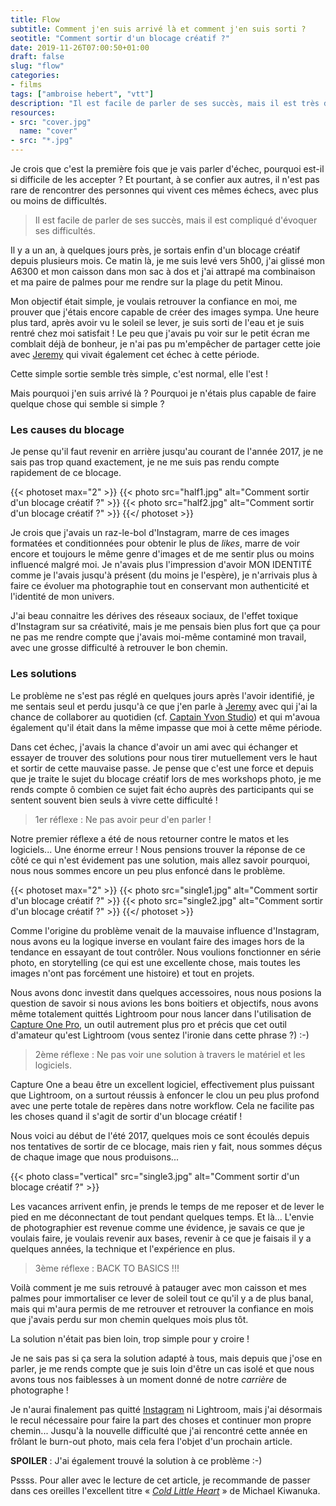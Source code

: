 ```yaml
---
title: Flow
subtitle: Comment j'en suis arrivé là et comment j'en suis sorti ?
seotitle: "Comment sortir d'un blocage créatif ?"
date: 2019-11-26T07:00:50+01:00
draft: false
slug: "flow"
categories:
- films
tags: ["ambroise hebert", "vtt"]
description: "Il est facile de parler de ses succès, mais il est très difficile d’évoquer ses difficultés. Voici comment je suis sorti de mon blocage créatif."
resources:
- src: "cover.jpg"
  name: "cover"
- src: "*.jpg"
---
```


Je crois que c'est la première fois que je vais parler d'échec, pourquoi est-il si difficile de les accepter ? Et pourtant, à se confier aux autres, il n'est pas rare de rencontrer des personnes qui vivent ces mêmes échecs, avec plus ou moins de difficultés.

> Il est facile de parler de ses succès, mais il est compliqué d'évoquer ses difficultés.

Il y a un an, à quelques jours près, je sortais enfin  d'un blocage créatif depuis plusieurs mois. Ce matin là, je me suis levé vers 5h00, j'ai glissé mon A6300 et mon caisson dans mon sac à dos et j'ai attrapé ma combinaison et ma paire de palmes pour me rendre sur la plage du petit Minou.

Mon objectif était simple, je voulais retrouver la confiance en moi, me prouver que j'étais encore capable de créer des images sympa.
Une heure plus tard, après avoir vu le soleil se lever, je suis sorti de l'eau et je suis rentré chez moi satisfait ! Le peu que j'avais pu voir sur le petit écran me comblait déjà de bonheur, je n'ai pas pu m'empêcher de partager cette joie avec [Jeremy](https://djisupertramp.com) qui vivait également cet échec à cette période.

Cette simple sortie semble très simple, c'est normal, elle l'est !

Mais pourquoi j'en suis arrivé là ? Pourquoi je n'étais plus capable de faire quelque chose qui semble si simple ?

### Les causes du blocage

Je pense qu'il faut revenir en arrière jusqu'au courant de l'année 2017, je ne sais pas trop quand exactement, je ne me suis pas rendu compte rapidement de ce blocage.

{{< photoset max="2" >}}
  {{< photo src="half1.jpg" alt="Comment sortir d'un blocage créatif ?" >}}
  {{< photo src="half2.jpg" alt="Comment sortir d'un blocage créatif ?" >}}
{{</ photoset >}}

Je crois que j'avais un raz-le-bol d'Instagram, marre de ces images formatées et conditionnées pour obtenir le plus de *likes*, marre de voir encore et toujours le même genre d'images et de me sentir plus ou moins influencé malgré moi. Je n'avais plus l'impression d'avoir MON IDENTITÉ comme je l'avais jusqu'à présent (du moins je l'espère), je n'arrivais plus à faire ce évoluer ma photographie tout en conservant mon authenticité et l'identité de mon univers.

J'ai beau connaitre les dérives des réseaux sociaux, de l'effet toxique d'Instagram sur sa créativité, mais je me pensais bien plus fort que ça pour ne pas me rendre compte que j'avais moi-même contaminé mon travail, avec une grosse difficulté à retrouver le bon chemin.

### Les solutions

Le problème ne s'est pas réglé en quelques jours après l'avoir identifié, je me sentais seul et perdu jusqu'à ce que j'en parle à [Jeremy](https://djisupertramp.com) avec qui j'ai la chance de collaborer au quotidien (cf. [Captain Yvon Studio](https://captainyvon.fr)) et qui m'avoua également qu'il était dans la même impasse que moi à cette même période.

Dans cet échec, j'avais la chance d'avoir un ami avec qui échanger et essayer de trouver des solutions pour nous tirer mutuellement vers le haut et sortir de cette mauvaise passe. Je pense que c'est une force et depuis que je traite le sujet du blocage créatif lors de mes workshops photo, je me rends compte ô combien ce sujet fait écho auprès des participants qui se sentent souvent bien seuls à vivre cette difficulté !

> 1er réflexe : Ne pas avoir peur d'en parler !

Notre premier réflexe a été de nous retourner contre le matos et les logiciels... Une énorme erreur ! Nous pensions trouver la réponse de ce côté ce qui n'est évidement pas une solution, mais allez savoir pourquoi, nous nous sommes encore un peu plus enfoncé dans le problème.

{{< photoset max="2" >}}
  {{< photo src="single1.jpg" alt="Comment sortir d'un blocage créatif ?" >}}
  {{< photo src="single2.jpg" alt="Comment sortir d'un blocage créatif ?" >}}
{{</ photoset >}}

Comme l'origine du problème venait de la mauvaise influence d'Instagram, nous avons eu la logique inverse en voulant faire des images hors de la tendance en essayant de tout contrôler. Nous voulions fonctionner en série photo, en storytelling (ce qui est une excellente chose, mais toutes les images n'ont pas forcément une histoire) et tout en projets.

Nous avons donc investit dans quelques accessoires, nous nous posions la question de savoir si nous avions les bons boitiers et objectifs, nous avons même totalement quittés Lightroom pour nous lancer dans l'utilisation de [Capture One Pro](https://www.captureone.com/fr-FR/products/pro), un outil autrement plus pro et précis que cet outil d'amateur qu'est Lightroom (vous sentez l'ironie dans cette phrase ?) :-)

> 2ème réflexe : Ne pas voir une solution à travers le matériel et les logiciels.

Capture One a beau être un excellent logiciel, effectivement plus puissant que Lightroom, on a surtout réussis à enfoncer le clou un peu plus profond avec une perte totale de repères dans notre workflow. Cela ne facilite pas les choses quand il s'agit de sortir d'un blocage créatif !

Nous voici au début de l'été 2017, quelques mois ce sont écoulés depuis nos tentatives de sortir de ce blocage, mais rien y fait, nous sommes déçus de chaque image que nous produisons...

{{< photo class="vertical" src="single3.jpg" alt="Comment sortir d'un blocage créatif ?" >}}

Les vacances arrivent enfin, je prends le temps de me reposer et de lever le pied en me déconnectant de tout pendant quelques temps. Et là... L'envie de photographier est revenue comme une évidence, je savais ce que je voulais faire, je voulais revenir aux bases, revenir à ce que je faisais il y a quelques années, la technique et l'expérience en plus.

> 3ème réflexe : BACK TO BASICS !!!

Voilà comment je me suis retrouvé à patauger avec mon caisson et mes palmes pour immortaliser ce lever de soleil tout ce qu'il y a de plus banal, mais qui m'aura permis de me retrouver et retrouver la confiance en mois que j'avais perdu sur mon chemin quelques mois plus tôt.

La solution n'était pas bien loin, trop simple pour y croire !

Je ne sais pas si ça sera la solution adapté à tous, mais depuis que j'ose en parler, je me rends compte que je suis loin d'être un cas isolé et que nous avons tous nos faiblesses à un moment donné de notre *carrière* de photographe !

Je n'aurai finalement pas quitté [Instagram](https://www.instagram.com/gregmignard/) ni Lightroom, mais j'ai désormais le recul nécessaire pour faire la part des choses et continuer mon propre chemin... Jusqu'à la nouvelle difficulté que j'ai rencontré cette année en frôlant le burn-out photo, mais cela fera l'objet d'un prochain article.

**SPOILER** : J'ai également trouvé la solution à ce problème :-)

Pssss. Pour aller avec le lecture de cet article, je recommande de passer dans ces oreilles l'excellent titre « *[Cold Little Heart](https://open.spotify.com/track/0qprlw0jfsW4H9cG0FFE0Z?si=L0Z5ogxsRx6o30U_PSQQRA)* » de Michael Kiwanuka.
